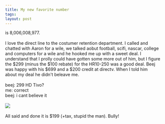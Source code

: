 ```yaml
---
title: My new favorite number
tags: 
layout: post
---
```

is 8,006,008,977.<br /><br />I love the direct line to the costumer retention department.  I called and chatted with Aaron for a wile, we talked aobut football, scifi, nascar, college and computers for a wile and he hooked me up with a sweet deal. I understand that I prolly could have gotten some more out of him, but I figure the $299 (minus the $100 rebate) for the HR10-250 was a good deal.  Beej was happy with his $699 and a $200 credit at directv.  When I told him about my deal he didn't beleave me.<br /><br />beej: 299 HD Tivo? <br />me: correct<br />beej: i cant believe it<br /><br /><img src="http://www.directv.com/images/imagine/hddvr/header.gif"><br /><br />All said and done it is $199 (+tax, stupid the man).  Bully!
